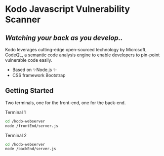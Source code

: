 # Kodo Javascript Vulnerability Scanner
## _Watching your back as you develop.._

Kodo leverages cutting-edge open-sourced technology by Microsoft, CodeQL,
a semantic code analysis engine to enable developers to pin-point vulnerable code
easily.

- Based on  ✨Node.js ✨
- CSS framework Bootstrap

## Getting Started
Two terminals, one for the front-end, one for the back-end.

Terminal 1
```sh
cd /kodo-webserver
node /frontEnd/server.js
```
Terminal 2
```sh
cd /kodo-webserver
node /backEnd/server.js
```
